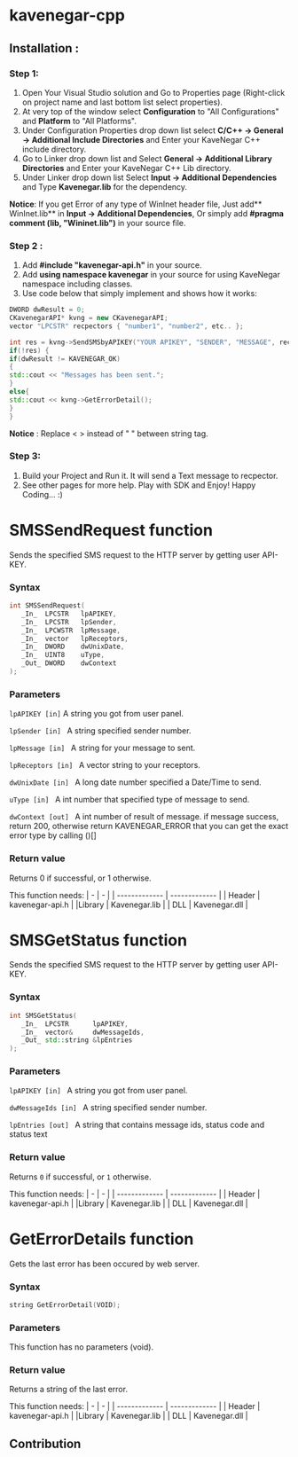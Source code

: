 # kavenegar-cpp
## Installation :
### Step 1:
1. Open Your Visual Studio solution and Go to Properties page (Right-click on project name and last bottom list select properties).
2. At very top of the window select **Configuration** to "All Configurations" and **Platform** to "All Platforms".
3. Under Configuration Properties drop down list select **C/C++ -> General -> Additional Include Directories** and Enter your KaveNegar C++ include directory.
4. Go to Linker drop down list and Select **General -> Additional Library Directories** and Enter your KaveNegar C++ Lib directory.
5. Under Linker drop down list Select **Input -> Additional Dependencies** and Type **Kavenegar.lib** for the dependency.

**Notice**: If you get Error of any type of WinInet header file, Just add** WinInet.lib** in **Input -> Additional Dependencies**,
Or simply add **#pragma comment (lib, "Wininet.lib")** in your source file. 


### Step 2 :
1. Add **#include "kavenegar-api.h"** in your source.
2. Add **using namespace kavenegar** in your source for using KaveNegar namespace including classes.
3. Use code below that simply implement and shows how it works:
```c++
DWORD dwResult = 0;
CKavenegarAPI* kvng = new CKavenegarAPI;
vector "LPCSTR" recpectors { "number1", "number2", etc.. };

int res = kvng->SendSMSbyAPIKEY("YOUR APIKEY", "SENDER", "MESSAGE", recpectors, NULL, NULL, dwResult);
if(!res) {
if(dwResult != KAVENEGAR_OK)
{
std::cout << "Messages has been sent.";
} 
else{
std::cout << kvng->GetErrorDetail(); 
} 
}
```
**Notice** : Replace < > instead of " " between string tag. 

### Step 3:
1. Build your Project and Run it. It will send a Text message to recpector.
2. See other pages for more help. Play with SDK and Enjoy!
Happy Coding... :)


# SMSSendRequest function 

Sends the specified SMS request to the HTTP server by getting user API-KEY.
### Syntax 
```c++
int SMSSendRequest(
   _In_  LPCSTR   lpAPIKEY,
   _In_  LPCSTR   lpSender,
   _In_  LPCWSTR  lpMessage,
   _In_  vector   lpReceptors,
   _In_  DWORD    dwUnixDate,
   _In_  UINT8    uType,
   _Out_ DWORD    dwContext
);
```
### Parameters 
```lpAPIKEY [in]``` 
A string you got from user panel. 

```lpSender [in] ```
A string specified sender number. 

```lpMessage [in] ```
A string for your message to sent. 

```lpReceptors [in] ```
A vector string to your receptors. 

```dwUnixDate [in] ```
A long date number specified a Date/Time to send. 

```uType [in] ```
A int number that specified type of message to send. 

```dwContext [out] ```
A int number of result of message. if message success, return 200,
otherwise return KAVENEGAR_ERROR that you can get the exact error type by calling ()[] 


### Return value 

Returns  0 if successful, or 1 otherwise. 


This function needs: 
|  -  |  -   |
| ------------- | ------------- |
| Header  | kavenegar-api.h |
|Library  | Kavenegar.lib  |
| DLL  | Kavenegar.dll  |


# SMSGetStatus function 

Sends the specified SMS request to the HTTP server by getting user API-KEY.
### Syntax 
```c++
int SMSGetStatus(
   _In_  LPCSTR      lpAPIKEY,
   _In_  vector&     dwMessageIds,
   _Out_ std::string &lpEntries
);
```
### Parameters 

```lpAPIKEY [in] ```
A string you got from user panel. 

```dwMessageIds [in] ```
A string specified sender number. 

```lpEntries [out] ```
A string that contains message ids, status code and status text 


### Return value 

Returns ```0``` if successful, or ```1``` otherwise. 


This function needs: 
|  -  |  -   |
| ------------- | ------------- |
| Header  | kavenegar-api.h |
|Library  | Kavenegar.lib  |
| DLL  | Kavenegar.dll  |

# GetErrorDetails function 
Gets the last error has been occured by web server.
### Syntax 
```c++
string GetErrorDetail(VOID);
````

### Parameters 

This function has no parameters (void). 


### Return value 

Returns a string of the last error. 


This function needs: 
|  -  |  -   |
| ------------- | ------------- |
| Header  | kavenegar-api.h |
|Library  | Kavenegar.lib  |
| DLL  | Kavenegar.dll  |

## Contribution



